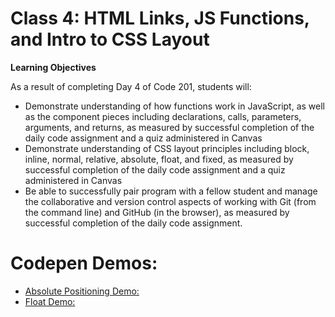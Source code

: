 # Class 4: HTML Links, JS Functions, and Intro to CSS Layout

**Learning Objectives**

As a result of completing Day 4 of Code 201, students will:

- Demonstrate understanding of how functions work in JavaScript, as well as the component pieces including declarations, calls, parameters, arguments, and returns, as measured by successful completion of the daily code assignment and a quiz administered in Canvas
- Demonstrate understanding of CSS layout principles including block, inline, normal, relative, absolute, float, and fixed, as measured by successful completion of the daily code assignment and a quiz administered in Canvas
- Be able to successfully pair program with a fellow student and manage the collaborative and version control aspects of working with Git (from the command line) and GitHub (in the browser), as measured by successful completion of the daily code assignment.

# Codepen Demos:
- [Absolute Positioning Demo:](http://codepen.io/briannations/pen/eWMMoq)
- [Float Demo:](http://codepen.io/briannations/pen/XKjJVB)
